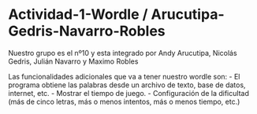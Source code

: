 # Actividad-1-Wordle / Arucutipa-Gedris-Navarro-Robles	
 Nuestro grupo es el nº10 y esta integrado por Andy Arucutipa, Nicolás Gedris, Julián Navarro y Maximo Robles
 
Las funcionalidades adicionales que va a tener nuestro wordle son:
	- El programa obtiene las palabras desde un archivo de texto, base de datos, internet, etc.
	- Mostrar el tiempo de juego. 
	- Configuración de la dificultad (más de cinco letras, más o menos intentos, más o menos tiempo, etc.)
